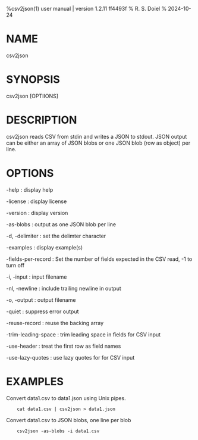 %csv2json(1) user manual | version 1.2.11 ff4493f
% R. S. Doiel
% 2024-10-24

# NAME

csv2json

# SYNOPSIS

csv2json [OPTIIONS]

# DESCRIPTION

csv2json reads CSV from stdin and writes a JSON to stdout. JSON output
can be either an array of JSON blobs or one JSON blob (row as object)
per line.

# OPTIONS

-help
: display help

-license
: display license

-version
: display version

-as-blobs
: output as one JSON blob per line

-d, -delimiter
: set the delimter character

-examples
: display example(s)

-fields-per-record
: Set the number of fields expected in the CSV read, -1 to turn off

-i, -input
: input filename

-nl, -newline
: include trailing newline in output

-o, -output
: output filename

-quiet
: suppress error output

-reuse-record
: reuse the backing array

-trim-leading-space
: trim leading space in fields for CSV input

-use-header
: treat the first row as field names

-use-lazy-quotes
: use lazy quotes for for CSV input


# EXAMPLES

Convert data1.csv to data1.json using Unix pipes.

~~~
    cat data1.csv | csv2json > data1.json
~~~

Convert data1.csv to JSON blobs, one line per blob

~~~
    csv2json -as-blobs -i data1.csv
~~~


